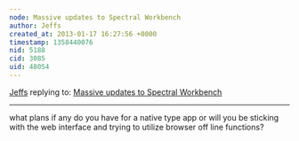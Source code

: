 ```yaml
---
node: Massive updates to Spectral Workbench
author: Jeffs
created_at: 2013-01-17 16:27:56 +0000
timestamp: 1358440076
nid: 5188
cid: 3085
uid: 48054
---
```




[Jeffs](../profile/Jeffs) replying to: [Massive updates to Spectral Workbench](../notes/warren/12-13-2012/massive-updates-spectral-workbench)

----
what plans if any do you have for a native type app or will you be sticking with the web interface and trying to utilize browser off line functions?